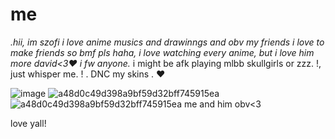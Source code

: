 # me
*.hii, im szofi i love anime musics and drawinngs and obv my friends
i love to make friends so bmf pls haha, i love watching every anime, but i love him more david<3❤️
i fw anyone.*
i might be afk playing mlbb skullgirls or zzz. !, just whisper me. !
. DNC my skins . ❤️

![image](https://github.com/user-attachments/assets/3ed078df-1140-4559-9f5d-8ddd00af5799)
![a48d0c49d398a9bf59d32bff745915ea](https://github.com/user-attachments/assets/ea69e91f-43da-4ce7-9d03-5ad796ea529c)![a48d0c49d398a9bf59d32bff745915ea](https://github.com/user-attachments/assets/d804a8bf-e040-425f-a197-ae42233bd1cc)
me and him obv<3

love yall!

